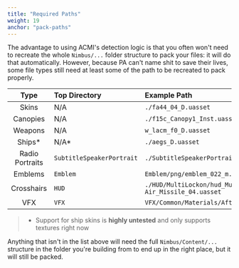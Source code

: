 ```yaml
---
title: "Required Paths"
weight: 19
anchor: "pack-paths"
---
```


The advantage to using ACMI's detection logic is that you often won't need to recreate the whole `Nimbus/...` folder structure to pack your files: it will do that automatically. However, because PA can't name shit to save their lives, some file types still need at least some of the path to be recreated to pack properly.

|Type|Top Directory|Example Path|
|:--:|:------------|:-----------|
|Skins|N/A|`./fa44_04_D.uasset`|
|Canopies|N/A|`./f15c_Canopy1_Inst.uasset`|
|Weapons|N/A|`w_lacm_f0_D.uasset`|
|Ships*|N/A*|`./aegs_D.uasset`|
|Radio Portraits|`SubtitleSpeakerPortrait`|`./SubtitleSpeakerPortrai/40_Scream.uasset`|
|Emblems|`Emblem`|`Emblem/png/emblem_022_m.uasset`
|Crosshairs|`HUD`|`./HUD/MultiLockon/hud_Multi_Lock-on_Air-to-Air_Missile_04.uasset`|
|VFX|`VFX`|`VFX/Common/Materials/AfterBurner/M_AfterBurner_Glow_01.uasset`|

> * Support for ship skins is **highly untested** and only supports textures right now

Anything that isn't in the list above will need the full `Nimbus/Content/...` structure in the folder you're building from to end up in the right place, but it will still be packed.